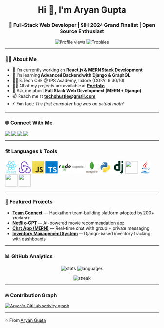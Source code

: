 <h1 align="center">Hi 👋, I'm Aryan Gupta</h1>
<h3 align="center">🚀 Full-Stack Web Developer | SIH 2024 Grand Finalist | Open Source Enthusiast</h3>

<p align="center">
  <a href="https://github.com/aryangupta1105">
    <img src="https://komarev.com/ghpvc/?username=aryangupta1105&label=Profile%20views&color=0e75b6&style=flat" alt="Profile views"/>
  </a>
  <a href="https://github.com/ryo-ma/github-profile-trophy">
    <img src="https://github-profile-trophy.vercel.app/?username=aryangupta1105&theme=algolia&no-frame=true&margin-w=5" alt="Trophies"/>
  </a>
</p>

---

### 👨‍💻 About Me
- 🔭 I’m currently working on **React.js & MERN Stack Development**  
- 🌱 I’m learning **Advanced Backend with Django & GraphQL**  
- 👨‍🎓 B.Tech CSE @ IPS Academy, Indore (CGPA: 9.30/10)  
- 👨‍💻 All of my projects are available at [**Portfolio**](https://aryan-gupta-portfolio-flare.lovable.app)  
- 💬 Ask me about **Full Stack Web Development (MERN + Django)**  
- 📫 Reach me at **techxhustle@gmail.com**  
- ⚡ Fun fact: *The first computer bug was an actual moth!*  

---

### 🌐 Connect With Me
<p align="left">
<a href="https://www.linkedin.com/in/aryan-gupta-77b534237" target="blank">
  <img align="center" src="https://img.shields.io/badge/LinkedIn-0A66C2?style=for-the-badge&logo=linkedin&logoColor=white" />
</a>
<a href="https://instagram.com/aryan_the_special_one._" target="blank">
  <img align="center" src="https://img.shields.io/badge/Instagram-E4405F?style=for-the-badge&logo=instagram&logoColor=white" />
</a>
<a href="https://www.leetcode.com/aryan_gupta78934" target="blank">
  <img align="center" src="https://img.shields.io/badge/LeetCode-FFA116?style=for-the-badge&logo=leetcode&logoColor=black" />
</a>
<a href="mailto:techxhustle@gmail.com">
  <img align="center" src="https://img.shields.io/badge/Email-D14836?style=for-the-badge&logo=gmail&logoColor=white" />
</a>
</p>

---

### 🛠️ Languages & Tools
<p align="left">
  <img src="https://raw.githubusercontent.com/devicons/devicon/master/icons/react/react-original-wordmark.svg" width="40" height="40"/> 
  <img src="https://raw.githubusercontent.com/devicons/devicon/master/icons/redux/redux-original.svg" width="40" height="40"/> 
  <img src="https://raw.githubusercontent.com/devicons/devicon/master/icons/javascript/javascript-original.svg" width="40" height="40"/>
  <img src="https://raw.githubusercontent.com/devicons/devicon/master/icons/typescript/typescript-original.svg" width="40" height="40"/>
  <img src="https://raw.githubusercontent.com/devicons/devicon/master/icons/nodejs/nodejs-original-wordmark.svg" width="40" height="40"/>
  <img src="https://raw.githubusercontent.com/devicons/devicon/master/icons/express/express-original-wordmark.svg" width="40" height="40"/> 
  <img src="https://raw.githubusercontent.com/devicons/devicon/master/icons/mongodb/mongodb-original-wordmark.svg" width="40" height="40"/>
  <img src="https://raw.githubusercontent.com/devicons/devicon/master/icons/python/python-original.svg" width="40" height="40"/>
  <img src="https://raw.githubusercontent.com/devicons/devicon/master/icons/django/django-plain.svg" width="40" height="40"/>
  <img src="https://www.vectorlogo.zone/logos/tailwindcss/tailwindcss-icon.svg" width="40" height="40"/>
  <img src="https://raw.githubusercontent.com/devicons/devicon/master/icons/java/java-original.svg" width="40" height="40"/>
  <img src="https://www.vectorlogo.zone/logos/firebase/firebase-icon.svg" width="40" height="40"/>
  <img src="https://www.vectorlogo.zone/logos/git-scm/git-scm-icon.svg" width="40" height="40"/>
</p>

---

### 🚀 Featured Projects
- [**Team Connect**](https://team-connect-phi.vercel.app) — Hackathon team-building platform adopted by 200+ students  
- [**Netflix-GPT**](https://netflixgpt-aryan.web.app/) — AI-powered movie recommendation app  
- [**Chat App (MERN)**](https://chatty-frontend-7pr0.onrender.com) — Real-time chat with group + private messaging  
- [**Inventory Management System**](#) — Django-based inventory tracking with dashboards  

---

### 📊 GitHub Analytics
<p align="center">
  <img src="https://github-readme-stats.vercel.app/api?username=aryangupta1105&show_icons=true&theme=radical" alt="stats" />
  <img src="https://github-readme-stats.vercel.app/api/top-langs/?username=aryangupta1105&layout=compact&theme=radical" alt="languages" />
</p>

<p align="center">
  <img src="https://github-readme-streak-stats.herokuapp.com/?user=aryangupta1105&theme=radical" alt="streak"/>
</p>

---

### 🔥 Contribution Graph
[![Aryan's GitHub activity graph](https://github-readme-activity-graph.vercel.app/graph?username=aryangupta1105&theme=react-dark)](https://github.com/ashutosh00710/github-readme-activity-graph)

---

⭐️ From [Aryan Gupta](https://github.com/aryangupta1105)  
